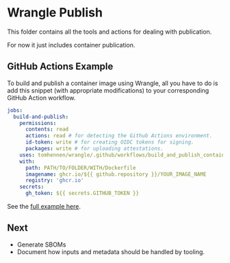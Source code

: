 # Wrangle Publish

This folder contains all the tools and actions for dealing with publication.

For now it just includes container publication.

## GitHub Actions Example

To build and publish a container image using Wrangle, all you have to do is add
this snippet (with appropriate modifications) to your corresponding GitHub Action
workflow.

```yaml
jobs:
  build-and-publish:
    permissions:
      contents: read
      actions: read # for detecting the Github Actions environment.
      id-token: write # for creating OIDC tokens for signing.
      packages: write # for uploading attestations.
    uses: tomhennen/wrangle/.github/workflows/build_and_publish_container.yml@main
    with:
      path: PATH/TO/FOLDER/WITH/Dockerfile
      imagename: ghcr.io/${{ github.repository }}/YOUR_IMAGE_NAME
      registry: 'ghcr.io'
    secrets:
      gh_token: ${{ secrets.GITHUB_TOKEN }}
```

See the [full example here](/gh_workflow_examples/build_and_publish_containers.yml).

## Next

- Generate SBOMs
- Document how inputs and metadata should be handled by tooling.
